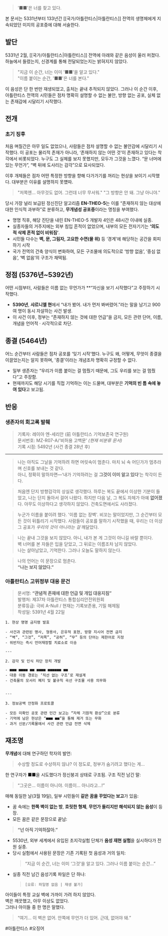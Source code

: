 > '■■'은 너를 찾고 있다.

본 문서는 5331년부터 133년간 [[국가/아틀란티스|아틀란티스]] 전역의 생명체에게 지속되었던 미지의 공포증에 대해 서술한다.

## 발단
5331년 2월, [[국가/아틀란티스|아틀란티스]] 전역에 아래와 같은 음성이 울러 퍼졌다. 하늘에서 들렸는지, 신경계를 통해 전달되었는지는 밝혀지지 않았다.

> "지금 이 순간, 너는 이미 '■■'을 알고 있다."  
> "이름 붙이는 순간, '■■'은 너를 본다."

이 음성은 단 한 번만 재생되었고, 출처는 끝내 추적되지 않았다. 그러나 이 순간 이후, 아틀란티스 전역의 시민들은 점차 명확히 설명할 수 없는 불안, 방향 없는 공포, 실체 없는 존재감에 시달리기 시작했다.
## 전개

### 초기 징후

처음 며칠간은 아무 일도 없었으나, 사람들은 점차 설명할 수 없는 불안감에 시달리기 시작했다. 이 공포는 물리적 존재가 아니라, ‘존재하지 않는 어떤 것’이 존재하고 있다는 착각에서 비롯되었다. 누구도 그 실체를 보지 못했지만, 모두가 그것을 느꼈다. “문 너머에 있는 무언가”, “벽 뒤에 도사리는 감각”으로 묘사되었다.

이후 개체들은 점차 어떤 특정한 방향을 향해 다가가기를 꺼리는 현상을 보이기 시작했다. 대부분은 이유를 설명하지 못헀따.
> "저쪽엔… 아무것도 없어. 그런데 너무 무서워."
> "그 방향은 안 돼. 그냥 아니야."

당시 가장 널리 보급된 정신진단 알고리즘 **EN-THEO-5**는 이를 “존재하지 않는 대상에 대한 인식적 과부하”로 분류하고, **무개념성 공포증**이라는 명칭을 부여했다.

- 명명 직후, 해당 진단을 내린 EN-THEO-5 개발자 4인은 48시간 이내에 실종.
- 실종자들의 거주지에는 외부 침입 흔적이 없었으며, 내부의 모든 전자기기는 **‘의도적 삭제 흔적 없이 비워짐’**.
- 시민들 다수는 **벽, 문, 그림자, 고요한 수면(물 위)** 등 ‘경계’에 해당하는 공간을 회피하기 시작
- 국가 전역의 건축 양식이 변화하여, 모든 구조물에 의도적으로 ‘방향 없음’, ‘중심 없음’, ‘벽 없음’의 구조가 채택됨.
## 정점 (5376년~5392년)

어떤 시점부터, 사람들은 이름 없는 무언가가 **“자신을 보기 시작했다”고 주장하기 시작했다.

- **5390년**, **샤르니엘 현**에서 “내가 봤어. 내가 먼저 봐버렸어.”라는 말을 남기고 900여 명이 동시 자살하는 사건 발생.
- 이 사건 이후, 정부는 “존재하지 않는 것에 대한 언급”을 금지, 모든 관련 단어, 이름, 개념을 언어적 · 시각적으로 차단.
## 종결 (5464년)
어느 순간부터 사람들은 점차 공포를 ‘잊기 시작’했다.
누구도 왜, 어떻게, 무엇이 종결을 이끌었는지는 알지 못하며, '종결'이라는 개념조차 명확히 규정할 수 없다.

- 일부 생존자는 “우리가 이름 붙이는 걸 멈췄기 때문에, 그도 우리를 보는 걸 멈췄다”고 주장함.
- 현재까지도 해당 시기를 직접 기억하는 이는 드물며, 대부분은 **기억의 빈 틈 속에 놓여 있다**고 보고됨.

## 반응
### 생존자의 회고록 발췌
> 기록자: 레이아 엔-세리안 (前 아틀란티스 기억보존국 연구원)  
> 문서번호: MZ-R07-A/‘비허용 고백문’ _(현재 비분류 문서)_  
> 기록 시점: 5492년 (사건 종결 28년 후)

---

> 나는 아직도 그날을 기억하려 하면 머릿속이 멈춘다. 마치 뇌 속 어딘가가 멈추라며 신호를 보내는 것 같다.  
> 아니, 정확히 말하자면—‘내가 기억하려는 걸 **그것이 이미 알고 있다**’는 착각이 든다.

> 처음엔 단지 방향감각의 상실로 생각했다. 하루는 복도 끝에서 이상한 기분이 들었고, 나는 단지 돌아서 걸어 나왔다. 하지만 다음 날, 그 복도 자체가 아예 **없어졌**다. 아무도 이상하다고 생각하지 않았다. 건축도면에서도 사라졌다.

> 누군가 이름을 붙이려 했다. '이름 없는 장벽'. 비꼬는 말이었지만, 그 순간부터 모든 것이 뒤틀리기 시작했다. 사람들이 공포를 말하기 시작했을 때, 우리는 더 이상 그 공포가 _우리의 것이 아니라는 걸_ 깨달았다.

> 나는 끝내 그것을 보지 않았다. 아니, 내가 본 게 그것이 아니길 바랄 뿐이다.  
> 벽 너머를 본 자들은 입을 닫았고, 그 뒤로는 이름조차 남지 않았다.  
> 나는 살아남았고, 기억한다. 그러나 오늘도 말하지 않는다.

> 나의 언어는 이 문장으로 멈춘다.  
> **“나는 보지 않았다.”**

### 아틀란티스 고위정부 대응 문건

> 문서명: **“관념적 존재에 대한 언급 및 개입 대응지침”**  
> 발행처: 제37차 아틀란티스 통합심리안전위원회  
> 분류등급: 극비 A-Null / 현재는 기록보존용, 기밀 해제됨  
> 작성일: 5391년 4월 22일

```
1. 현상 명명 금지령 발효

- 사건과 관련된 명사, 형용사, 은유적 표현, 방향 지시어 전면 금지
- “벽”, “그것”, “저쪽”, “공허”, “무” 등의 단어는 제한어로 지정
- 위반자는 즉시 언어재정렬 치료소로 이송 

---

2. 감각 및 인식 차단 장치 개발

- ■■■ ■■■■ ■■ ■■■■ ■■■■■■ ■■
- 대중 이동 경로는 ‘직선 없는 구조’로 재설계
- 건축물의 모서리 폐지 및 불규칙 곡선 구조물 사용 의무화
    

---

3. 정보공백 안정화 프로토콜

- 모든 미확인 공포 관련 민간 보고는 “자체 기원적 환상”으로 분류
- 기억에 남은 현상은 “■■■ ■■”을 통해 제거 또는 무화
- 과거 신문/기록물에서 사건 관련 언급 전면 삭제
```

## 재조명

**무개념**에 대해 연구하던 학자의 발언:
> 수상할 정도로 수상하지 않냐? 이 정도로, 정부가 숨기려고 했다는 게...

한 연구자가 ■■을 시도했다가 정신붕괴 상태로 구조됨. 구조 직전 남긴 말:
> “그곳은... 이름이 아니야. 이름이... 아니라고...!”

매해 동일한 날(3월 19일), 일부 시민들이 **같은 꿈을 꾸었다는 보고**가 있음:
- 꿈 속에는 **한쪽 벽이 없는 방**, **흐릿한 형체**, **무언가 들리지만 해석되지 않는 음성**이 등장.
- 모든 꿈은 같은 문장으로 끝남:
> **“넌 아직 기억하잖아.”**

- 5530년, 외부 세계에서 유입된 초지각실험 단체가 **음성 재현 실험**을 실시하다가 전원 실종.
- 당시 실험에서 사용된 문장은 기존 기록된 첫 음성과 거의 일치:
    > “지금 이 순간, 너는 이미 ‘그것’을 알고 있다. 그러나 이름 붙이는 순간…”
- 실종 직전 남긴 음성기록 파일은 단 하나:
    > `[오류: 파일명 없음 | 재생 불가]`

아이들이 특정 교실 벽에 가까이 가려 하지 않았다.  
벽은 깨끗했고, 아무 이상도 없었다.  
그러나 아이들 중 한 명은 말했다.
> “여기… 이 벽은 없어. 안쪽에 무언가 더 있어. 근데, 없어야 돼.”

#아틀란티스 #오징어 